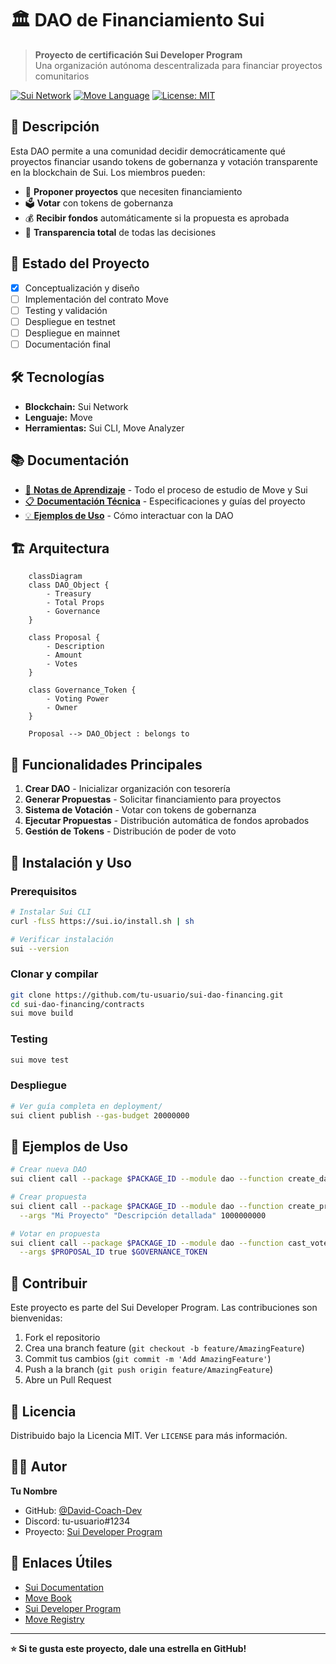 # 🏛️ DAO de Financiamiento Sui

> **Proyecto de certificación Sui Developer Program**  
> Una organización autónoma descentralizada para financiar proyectos comunitarios

[![Sui Network](https://img.shields.io/badge/Sui-Network-blue)](https://sui.io/)
[![Move Language](https://img.shields.io/badge/Move-Language-orange)](https://move-language.github.io/)
[![License: MIT](https://img.shields.io/badge/License-MIT-yellow.svg)](https://opensource.org/licenses/MIT)

## 📖 Descripción

Esta DAO permite a una comunidad decidir democráticamente qué proyectos financiar usando tokens de gobernanza y votación transparente en la blockchain de Sui. Los miembros pueden:

- 📝 **Proponer proyectos** que necesiten financiamiento
- 🗳️ **Votar** con tokens de gobernanza
- 💰 **Recibir fondos** automáticamente si la propuesta es aprobada
- 👀 **Transparencia total** de todas las decisiones

## 🚀 Estado del Proyecto

- [x] Conceptualización y diseño
- [ ] Implementación del contrato Move
- [ ] Testing y validación
- [ ] Despliegue en testnet
- [ ] Despliegue en mainnet
- [ ] Documentación final

## 🛠️ Tecnologías

- **Blockchain:** Sui Network
- **Lenguaje:** Move
- **Herramientas:** Sui CLI, Move Analyzer

## 📚 Documentación

- [📖 **Notas de Aprendizaje**](./learning-notes/README.MD) - Todo el proceso de estudio de Move y Sui
- [📋 **Documentación Técnica**](./docs/) - Especificaciones y guías del proyecto
- [💡 **Ejemplos de Uso**](./examples/) - Cómo interactuar con la DAO

## 🏗️ Arquitectura

```mermaid
    classDiagram
    class DAO_Object {
        - Treasury
        - Total Props
        - Governance
    }
    
    class Proposal {
        - Description
        - Amount
        - Votes
    }
    
    class Governance_Token {
        - Voting Power
        - Owner
    }
    
    Proposal --> DAO_Object : belongs to
```

## 🎯 Funcionalidades Principales

1. **Crear DAO** - Inicializar organización con tesorería
2. **Generar Propuestas** - Solicitar financiamiento para proyectos
3. **Sistema de Votación** - Votar con tokens de gobernanza
4. **Ejecutar Propuestas** - Distribución automática de fondos aprobados
5. **Gestión de Tokens** - Distribución de poder de voto

## 🚀 Instalación y Uso

### Prerequisitos
```bash
# Instalar Sui CLI
curl -fLsS https://sui.io/install.sh | sh

# Verificar instalación
sui --version
```

### Clonar y compilar
```bash
git clone https://github.com/tu-usuario/sui-dao-financing.git
cd sui-dao-financing/contracts
sui move build
```

### Testing
```bash
sui move test
```

### Despliegue
```bash
# Ver guía completa en deployment/
sui client publish --gas-budget 20000000
```

## 📝 Ejemplos de Uso

```bash
# Crear nueva DAO
sui client call --package $PACKAGE_ID --module dao --function create_dao

# Crear propuesta
sui client call --package $PACKAGE_ID --module dao --function create_proposal \
  --args "Mi Proyecto" "Descripción detallada" 1000000000

# Votar en propuesta
sui client call --package $PACKAGE_ID --module dao --function cast_vote \
  --args $PROPOSAL_ID true $GOVERNANCE_TOKEN
```

## 🤝 Contribuir

Este proyecto es parte del Sui Developer Program. Las contribuciones son bienvenidas:

1. Fork el repositorio
2. Crea una branch feature (`git checkout -b feature/AmazingFeature`)
3. Commit tus cambios (`git commit -m 'Add AmazingFeature'`)
4. Push a la branch (`git push origin feature/AmazingFeature`)
5. Abre un Pull Request

## 📄 Licencia

Distribuido bajo la Licencia MIT. Ver `LICENSE` para más información.

## 👨‍💻 Autor

**Tu Nombre**
- GitHub: [@David-Coach-Dev](https://github.com/David-Coach-Dev)
- Discord: tu-usuario#1234
- Proyecto: [Sui Developer Program](https://sui.io/developers)

## 🔗 Enlaces Útiles

- [Sui Documentation](https://docs.sui.io/)
- [Move Book](https://move-book.com/)
- [Sui Developer Program](https://sui.io/developers)
- [Move Registry](https://www.moveregistry.com/)

---

**⭐ Si te gusta este proyecto, dale una estrella en GitHub!**
